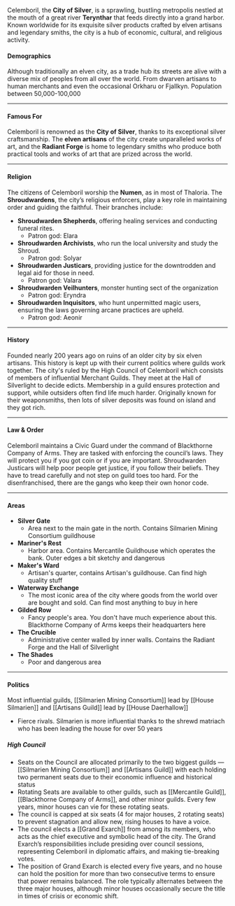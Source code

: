Celemboril, the **City of Silver**, is a sprawling, bustling metropolis nestled at the mouth of a great river **Terynthar** that feeds directly into a grand harbor. Known worldwide for its exquisite silver products crafted by elven artisans and legendary smiths, the city is a hub of economic, cultural, and religious activity.

#### **Demographics**
Although traditionally an elven city, as a trade hub its streets are alive with a diverse mix of peoples from all over the world. From dwarven artisans to human merchants and even the occasional Orkharu or Fjallkyn. Population between 50,000-100,000

---
#### **Famous For**
Celemboril is renowned as the **City of Silver**, thanks to its exceptional silver craftsmanship. The **elven artisans** of the city create unparalleled works of art, and the **Radiant Forge** is home to legendary smiths who produce both practical tools and works of art that are prized across the world.

---
#### **Religion**

The citizens of Celemboril worship the **Numen**, as in most of Thaloria. The **Shroudwardens**, the city’s religious enforcers, play a key role in maintaining order and guiding the faithful. Their branches include:
- **Shroudwarden Shepherds**, offering healing services and conducting funeral rites.
	- Patron god: Elara
- **Shroudwarden Archivists**, who run the local university and study the Shroud.
	- Patron god: Solyar
- **Shroudwarden Justicars**, providing justice for the downtrodden and legal aid for those in need.
	- Patron god: Valara
- **Shroudwarden Veilhunters**, monster hunting sect of the organization
	- Patron god: Eryndra
- **Shroudwarden Inquisitors**, who hunt unpermitted magic users, ensuring the laws governing arcane practices are upheld.
	- Patron god: Aeonir

---

#### **History**
Founded nearly 200 years ago on ruins of an older city by six elven artisans. This history is kept up with their current politics where guilds work together. The city's ruled by the High Council of Celemboril which consists of members of influential Merchant Guilds. They meet at the Hall of Silverlight to decide edicts. Membership in a guild ensures protection and support, while outsiders often find life much harder. Originally known for their weaponsmiths, then lots of silver deposits was found on island and they got rich. 

---

#### **Law & Order**
Celemboril maintains a Civic Guard under the command of Blackthorne Company of Arms. They are tasked with enforcing the council’s laws. They will protect you if you got coin or if you are important. Shroudwarden Justicars will help poor people get justice, if you follow their beliefs. They have to tread carefully and not step on guild toes too hard. For the disenfranchised, there are the gangs who keep their own honor code.

---

#### **Areas**

- **Silver Gate**
	- Area next to the main gate in the north. Contains Silmarien Mining Consortium guildhouse
- **Mariner's Rest**
	- Harbor area. Contains Mercantile Guildhouse which operates the bank. Outer edges a bit sketchy and dangerous
- **Maker's Ward**
	- Artisan's quarter, contains Artisan's guildhouse. Can find high quality stuff
- **Waterway Exchange**
	- The most iconic area of the city where goods from the world over are bought and sold. Can find most anything to buy in here
- **Gilded Row**
	- Fancy people's area. You don't have much experience about this. Blackthorne Company of Arms keeps their headquarters here
- **The Crucible**
	- Administrative center walled by inner walls. Contains the Radiant Forge and the Hall of Silverlight
- **The Shades**
	- Poor and dangerous area

---


#### **Politics**

Most influential guilds, [[Silmarien Mining Consortium]] lead by [[House Silmarien]] and [[Artisans Guild]]  lead by [[House Daerhallow]]
- Fierce rivals. Silmarien is more influential thanks to the shrewd matriach who has been leading the house for over 50 years

##### High Council
- Seats on the Council are allocated primarily to the two biggest guilds — [[Silmarien Mining Consortium]] and [[Artisans Guild]] with each holding two permanent seats due to their economic influence and historical status
- Rotating Seats are available to other guilds, such as [[Mercantile Guild]], [[Blackthorne Company of Arms]], and other minor guilds. Every few years, minor houses can vie for these rotating seats.
- The council is capped at six seats (4 for major houses, 2 rotating seats) to prevent stagnation and allow new, rising houses to have a voice.
- The council elects a [[Grand Exarch]] from among its members, who acts as the chief executive and symbolic head of the city. The Grand Exarch’s responsibilities include presiding over council sessions, representing Celemboril in diplomatic affairs, and making tie-breaking votes.
- The position of Grand Exarch is elected every five years, and no house can hold the position for more than two consecutive terms to ensure that power remains balanced. The role typically alternates between the three major houses, although minor houses occasionally secure the title in times of crisis or economic shift.


